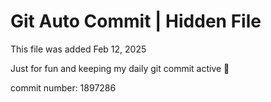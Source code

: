 # Git Auto Commit | Hidden File

This file was added Feb 12, 2025

Just for fun and keeping my daily git commit active 🤪

commit number: 1897286
